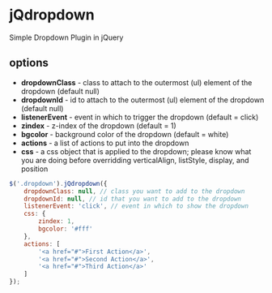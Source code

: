 jQdropdown
==========

Simple Dropdown Plugin in jQuery


options
--------
* **dropdownClass** - class to attach to the outermost (ul) element of the dropdown (default null)
* **dropdownId** - id to attach to the outermost (ul) element of the dropdown (default null)
* **listenerEvent** - event in which to trigger the dropdown (default = click)
* **zindex** - z-index of the dropdown (default = 1)
* **bgcolor** - background color of the dropdown (default = white)
* **actions** - a list of actions to put into the dropdown
* **css** - a css object that is applied to the dropdown; please know what you are doing before overridding verticalAlign, listStyle, display, and position

```javascript
$('.dropdown').jQdropdown({
  	dropdownClass: null, // class you want to add to the dropdown
	dropdownId: null, // id that you want to add to the dropdown
	listenerEvent: 'click', // event in which to show the dropdown
	css: {
		zindex: 1,
		bgcolor: '#fff'
	},
	actions: [
		'<a href="#">First Action</a>',
		'<a href="#">Second Action</a>',
		'<a href="#">Third Action</a>'
	]
});
```